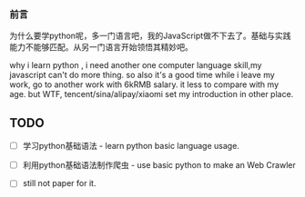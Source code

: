 ### 前言
为什么要学python呢，多一门语言吧，我的JavaScript做不下去了。基础与实践能力不能够匹配。从另一门语言开始领悟其精妙吧。

why i learn python , i need another one computer language skill,my javascript can't do more thing. so also it's a good time while i leave my work, go to another work with 6kRMB salary. it less to compare with my age. but WTF, tencent/sina/alipay/xiaomi set my introduction in other place.



## TODO
- [ ] 学习python基础语法 - learn python basic language usage.

- [ ] 利用python基础语法制作爬虫 - use basic python to make an Web Crawler

- [ ] still  not paper for it.